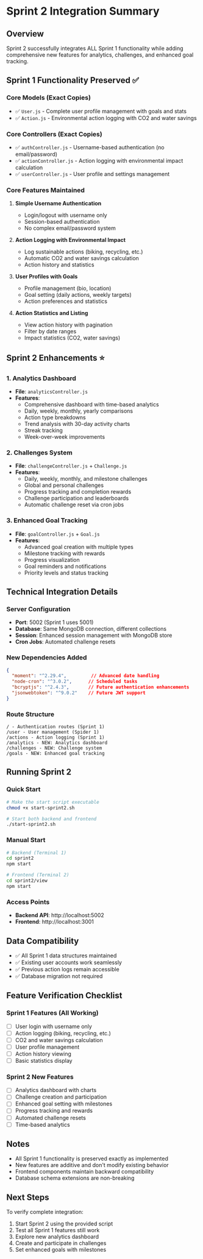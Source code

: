 # Sprint 2 Integration Summary

## Overview
Sprint 2 successfully integrates ALL Sprint 1 functionality while adding comprehensive new features for analytics, challenges, and enhanced goal tracking.

## Sprint 1 Functionality Preserved ✅

### Core Models (Exact Copies)
- ✅ `User.js` - Complete user profile management with goals and stats
- ✅ `Action.js` - Environmental action logging with CO2 and water savings

### Core Controllers (Exact Copies)
- ✅ `authController.js` - Username-based authentication (no email/password)
- ✅ `actionController.js` - Action logging with environmental impact calculation
- ✅ `userController.js` - User profile and settings management

### Core Features Maintained
1. **Simple Username Authentication**
   - Login/logout with username only
   - Session-based authentication
   - No complex email/password system

2. **Action Logging with Environmental Impact**
   - Log sustainable actions (biking, recycling, etc.)
   - Automatic CO2 and water savings calculation
   - Action history and statistics

3. **User Profiles with Goals**
   - Profile management (bio, location)
   - Goal setting (daily actions, weekly targets)
   - Action preferences and statistics

4. **Action Statistics and Listing**
   - View action history with pagination
   - Filter by date ranges
   - Impact statistics (CO2, water savings)

## Sprint 2 Enhancements ⭐

### 1. Analytics Dashboard
- **File**: `analyticsController.js`
- **Features**:
  - Comprehensive dashboard with time-based analytics
  - Daily, weekly, monthly, yearly comparisons
  - Action type breakdowns
  - Trend analysis with 30-day activity charts
  - Streak tracking
  - Week-over-week improvements

### 2. Challenges System
- **File**: `challengeController.js` + `Challenge.js`
- **Features**:
  - Daily, weekly, monthly, and milestone challenges
  - Global and personal challenges
  - Progress tracking and completion rewards
  - Challenge participation and leaderboards
  - Automatic challenge reset via cron jobs

### 3. Enhanced Goal Tracking
- **File**: `goalController.js` + `Goal.js`
- **Features**:
  - Advanced goal creation with multiple types
  - Milestone tracking with rewards
  - Progress visualization
  - Goal reminders and notifications
  - Priority levels and status tracking

## Technical Integration Details

### Server Configuration
- **Port**: 5002 (Sprint 1 uses 5001)
- **Database**: Same MongoDB connection, different collections
- **Session**: Enhanced session management with MongoDB store
- **Cron Jobs**: Automated challenge resets

### New Dependencies Added
```json
{
  "moment": "^2.29.4",         // Advanced date handling
  "node-cron": "^3.0.2",      // Scheduled tasks
  "bcryptjs": "^2.4.3",       // Future authentication enhancements
  "jsonwebtoken": "^9.0.2"    // Future JWT support
}
```

### Route Structure
```
/ - Authentication routes (Sprint 1)
/user - User management (Spider 1)
/actions - Action logging (Sprint 1)
/analytics - NEW: Analytics dashboard
/challenges - NEW: Challenge system
/goals - NEW: Enhanced goal tracking
```

## Running Sprint 2

### Quick Start
```bash
# Make the start script executable
chmod +x start-sprint2.sh

# Start both backend and frontend
./start-sprint2.sh
```

### Manual Start
```bash
# Backend (Terminal 1)
cd sprint2
npm start

# Frontend (Terminal 2)
cd sprint2/view
npm start
```

### Access Points
- **Backend API**: http://localhost:5002
- **Frontend**: http://localhost:3001

## Data Compatibility
- ✅ All Sprint 1 data structures maintained
- ✅ Existing user accounts work seamlessly
- ✅ Previous action logs remain accessible
- ✅ Database migration not required

## Feature Verification Checklist

### Sprint 1 Features (All Working)
- [ ] User login with username only
- [ ] Action logging (biking, recycling, etc.)
- [ ] CO2 and water savings calculation
- [ ] User profile management
- [ ] Action history viewing
- [ ] Basic statistics display

### Sprint 2 New Features
- [ ] Analytics dashboard with charts
- [ ] Challenge creation and participation
- [ ] Enhanced goal setting with milestones
- [ ] Progress tracking and rewards
- [ ] Automated challenge resets
- [ ] Time-based analytics

## Notes
- All Sprint 1 functionality is preserved exactly as implemented
- New features are additive and don't modify existing behavior
- Frontend components maintain backward compatibility
- Database schema extensions are non-breaking

## Next Steps
To verify complete integration:
1. Start Sprint 2 using the provided script
2. Test all Sprint 1 features still work
3. Explore new analytics dashboard
4. Create and participate in challenges
5. Set enhanced goals with milestones
